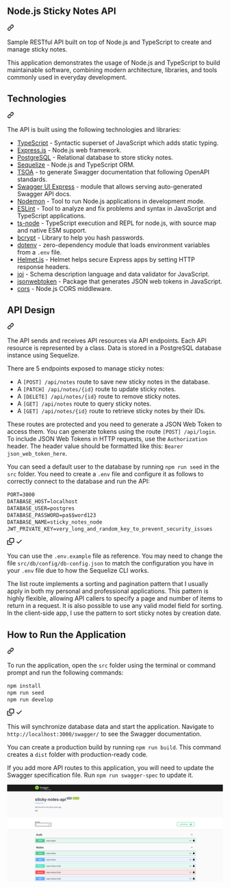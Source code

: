 <div class="Box-sc-g0xbh4-0 js-snippet-clipboard-copy-unpositioned DirectoryRichtextContent-module__SharedMarkdownContent--YORdJ" data-hpc="true"><article class="markdown-body entry-content container-lg" itemprop="text"><div class="markdown-heading" dir="auto"><h1 tabindex="-1" class="heading-element" dir="auto">Node.js Sticky Notes API</h1><a id="user-content-nodejs-sticky-notes-api" class="anchor" aria-label="Permalink: Node.js Sticky Notes API" href="#nodejs-sticky-notes-api"><svg class="octicon octicon-link" viewBox="0 0 16 16" version="1.1" width="16" height="16" aria-hidden="true"><path d="m7.775 3.275 1.25-1.25a3.5 3.5 0 1 1 4.95 4.95l-2.5 2.5a3.5 3.5 0 0 1-4.95 0 .751.751 0 0 1 .018-1.042.751.751 0 0 1 1.042-.018 1.998 1.998 0 0 0 2.83 0l2.5-2.5a2.002 2.002 0 0 0-2.83-2.83l-1.25 1.25a.751.751 0 0 1-1.042-.018.751.751 0 0 1-.018-1.042Zm-4.69 9.64a1.998 1.998 0 0 0 2.83 0l1.25-1.25a.751.751 0 0 1 1.042.018.751.751 0 0 1 .018 1.042l-1.25 1.25a3.5 3.5 0 1 1-4.95-4.95l2.5-2.5a3.5 3.5 0 0 1 4.95 0 .751.751 0 0 1-.018 1.042.751.751 0 0 1-1.042.018 1.998 1.998 0 0 0-2.83 0l-2.5 2.5a1.998 1.998 0 0 0 0 2.83Z"></path></svg></a></div>
<p dir="auto">Sample RESTful API built on top of Node.js and TypeScript to create and manage sticky notes.</p>
<p dir="auto">This application demonstrates the usage of Node.js and TypeScript to build maintainable software, combining modern architecture, libraries, and tools commonly used in everyday development.</p>
<div class="markdown-heading" dir="auto"><h1 tabindex="-1" class="heading-element" dir="auto">Technologies</h1><a id="user-content-technologies" class="anchor" aria-label="Permalink: Technologies" href="#technologies"><svg class="octicon octicon-link" viewBox="0 0 16 16" version="1.1" width="16" height="16" aria-hidden="true"><path d="m7.775 3.275 1.25-1.25a3.5 3.5 0 1 1 4.95 4.95l-2.5 2.5a3.5 3.5 0 0 1-4.95 0 .751.751 0 0 1 .018-1.042.751.751 0 0 1 1.042-.018 1.998 1.998 0 0 0 2.83 0l2.5-2.5a2.002 2.002 0 0 0-2.83-2.83l-1.25 1.25a.751.751 0 0 1-1.042-.018.751.751 0 0 1-.018-1.042Zm-4.69 9.64a1.998 1.998 0 0 0 2.83 0l1.25-1.25a.751.751 0 0 1 1.042.018.751.751 0 0 1 .018 1.042l-1.25 1.25a3.5 3.5 0 1 1-4.95-4.95l2.5-2.5a3.5 3.5 0 0 1 4.95 0 .751.751 0 0 1-.018 1.042.751.751 0 0 1-1.042.018 1.998 1.998 0 0 0-2.83 0l-2.5 2.5a1.998 1.998 0 0 0 0 2.83Z"></path></svg></a></div>
<p dir="auto">The API is built using the following technologies and libraries:</p>
<ul dir="auto">
<li><a href="https://www.typescriptlang.org/" rel="nofollow">TypeScript</a> - Syntactic superset of JavaScript which adds static typing.</li>
<li><a href="https://expressjs.com/" rel="nofollow">Express.js</a> - Node.js web framework.</li>
<li><a href="https://www.postgresql.org/" rel="nofollow">PostgreSQL</a> - Relational database to store sticky notes.</li>
<li><a href="https://sequelize.org/" rel="nofollow">Sequelize</a> - Node.js and TypeScript ORM.</li>
<li><a href="https://tsoa-community.github.io/docs/" rel="nofollow">TSOA</a> - to generate Swagger documentation that following OpenAPI standards.</li>
<li><a href="https://www.npmjs.com/package/swagger-ui-express" rel="nofollow">Swagger UI Express</a> - module that allows serving auto-generated Swagger API docs.</li>
<li><a href="https://www.npmjs.com/package/nodemon" rel="nofollow">Nodemon</a> - Tool to run Node.js applications in development mode.</li>
<li><a href="https://eslint.org/" rel="nofollow">ESLint</a> - Tool to analyze and fix problems and syntax in JavaScript and TypeScript applications.</li>
<li><a href="https://www.npmjs.com/package/ts-node" rel="nofollow">ts-node</a> - TypeScript execution and REPL for node.js, with source map and native ESM support.</li>
<li><a href="https://www.npmjs.com/package/bcrypt?activeTab=readme" rel="nofollow">bcrypt</a> - Library to help you hash passwords.</li>
<li><a href="https://www.npmjs.com/package/dotenv" rel="nofollow">dotenv</a> - zero-dependency module that loads environment variables from a <code>.env</code> file.</li>
<li><a href="https://helmetjs.github.io/" rel="nofollow">Helmet.js</a> - Helmet helps secure Express apps by setting HTTP response headers.</li>
<li><a href="https://joi.dev/" rel="nofollow">joi</a> - Schema description language and data validator for JavaScript.</li>
<li><a href="https://www.npmjs.com/package/jsonwebtoken" rel="nofollow">jsonwebtoken</a> - Package that generates JSON web tokens in JavaScript.</li>
<li><a href="https://www.npmjs.com/package/cors" rel="nofollow">cors</a> - Node.js CORS middleware.</li>
</ul>
<div class="markdown-heading" dir="auto"><h1 tabindex="-1" class="heading-element" dir="auto">API Design</h1><a id="user-content-api-design" class="anchor" aria-label="Permalink: API Design" href="#api-design"><svg class="octicon octicon-link" viewBox="0 0 16 16" version="1.1" width="16" height="16" aria-hidden="true"><path d="m7.775 3.275 1.25-1.25a3.5 3.5 0 1 1 4.95 4.95l-2.5 2.5a3.5 3.5 0 0 1-4.95 0 .751.751 0 0 1 .018-1.042.751.751 0 0 1 1.042-.018 1.998 1.998 0 0 0 2.83 0l2.5-2.5a2.002 2.002 0 0 0-2.83-2.83l-1.25 1.25a.751.751 0 0 1-1.042-.018.751.751 0 0 1-.018-1.042Zm-4.69 9.64a1.998 1.998 0 0 0 2.83 0l1.25-1.25a.751.751 0 0 1 1.042.018.751.751 0 0 1 .018 1.042l-1.25 1.25a3.5 3.5 0 1 1-4.95-4.95l2.5-2.5a3.5 3.5 0 0 1 4.95 0 .751.751 0 0 1-.018 1.042.751.751 0 0 1-1.042.018 1.998 1.998 0 0 0-2.83 0l-2.5 2.5a1.998 1.998 0 0 0 0 2.83Z"></path></svg></a></div>
<p dir="auto">The API sends and receives API resources via API endpoints. Each API resource is represented by a class. Data is stored in a PostgreSQL database instance using Sequelize.</p>
<p dir="auto">There are 5 endpoints exposed to manage sticky notes:</p>
<ul dir="auto">
<li>A <code>[POST] /api/notes</code> route to save new sticky notes in the database.</li>
<li>A <code>[PATCH] /api/notes/{id}</code> route to update sticky notes.</li>
<li>A <code>[DELETE] /api/notes/{id}</code> route to remove sticky notes.</li>
<li>A <code>[GET] /api/notes</code> route to query sticky notes.</li>
<li>A <code>[GET] /api/notes/{id}</code> route to retrieve sticky notes by their IDs.</li>
</ul>
<p dir="auto">These routes are protected and you need to generate a JSON Web Token to access them. You can generate tokens using the route <code>[POST] /api/login</code>. To include JSON Web Tokens in HTTP requests, use the <code>Authorization</code> header. The header value should be formatted like this: <code>Bearer json_web_token_here</code>.</p>
<p dir="auto">You can seed a default user to the database by running <code>npm run seed</code> in the <code>src</code> folder. You need to create a <code>.env</code> file and configure it as follows to correctly connect to the database and run the API:</p>
<div class="snippet-clipboard-content notranslate position-relative overflow-auto"><pre class="notranslate"><code>PORT=3000
DATABASE_HOST=localhost
DATABASE_USER=postgres
DATABASE_PASSWORD=pa$$word123
DATABASE_NAME=sticky_notes_node
JWT_PRIVATE_KEY=very_long_and_random_key_to_prevent_security_issues
</code></pre><div class="zeroclipboard-container">
    <clipboard-copy aria-label="Copy" class="ClipboardButton btn btn-invisible js-clipboard-copy m-2 p-0 d-flex flex-justify-center flex-items-center" data-copy-feedback="Copied!" data-tooltip-direction="w" value="PORT=3000
DATABASE_HOST=localhost
DATABASE_USER=postgres
DATABASE_PASSWORD=pa$$word123
DATABASE_NAME=sticky_notes_node
JWT_PRIVATE_KEY=very_long_and_random_key_to_prevent_security_issues" tabindex="0" role="button">
      <svg aria-hidden="true" height="16" viewBox="0 0 16 16" version="1.1" width="16" data-view-component="true" class="octicon octicon-copy js-clipboard-copy-icon">
    <path d="M0 6.75C0 5.784.784 5 1.75 5h1.5a.75.75 0 0 1 0 1.5h-1.5a.25.25 0 0 0-.25.25v7.5c0 .138.112.25.25.25h7.5a.25.25 0 0 0 .25-.25v-1.5a.75.75 0 0 1 1.5 0v1.5A1.75 1.75 0 0 1 9.25 16h-7.5A1.75 1.75 0 0 1 0 14.25Z"></path><path d="M5 1.75C5 .784 5.784 0 6.75 0h7.5C15.216 0 16 .784 16 1.75v7.5A1.75 1.75 0 0 1 14.25 11h-7.5A1.75 1.75 0 0 1 5 9.25Zm1.75-.25a.25.25 0 0 0-.25.25v7.5c0 .138.112.25.25.25h7.5a.25.25 0 0 0 .25-.25v-7.5a.25.25 0 0 0-.25-.25Z"></path>
</svg>
      <svg aria-hidden="true" height="16" viewBox="0 0 16 16" version="1.1" width="16" data-view-component="true" class="octicon octicon-check js-clipboard-check-icon color-fg-success d-none">
    <path d="M13.78 4.22a.75.75 0 0 1 0 1.06l-7.25 7.25a.75.75 0 0 1-1.06 0L2.22 9.28a.751.751 0 0 1 .018-1.042.751.751 0 0 1 1.042-.018L6 10.94l6.72-6.72a.75.75 0 0 1 1.06 0Z"></path>
</svg>
    </clipboard-copy>
  </div></div>
<p dir="auto">You can use the <code>.env.example</code> file as reference. You may need to change the file <code>src/db/config/db-config.json</code> to match the configuration you have in your <code>.env</code> file due to how the Sequelize CLI works.</p>
<p dir="auto">The list route implements a sorting and pagination pattern that I usually apply in both my personal and professional applications. This pattern is highly flexible, allowing API callers to specify a page and number of items to return in a request. It is also possible to use any valid model field for sorting. In the client-side app, I use the pattern to sort sticky notes by creation date.</p>
<div class="markdown-heading" dir="auto"><h1 tabindex="-1" class="heading-element" dir="auto">How to Run the Application</h1><a id="user-content-how-to-run-the-application" class="anchor" aria-label="Permalink: How to Run the Application" href="#how-to-run-the-application"><svg class="octicon octicon-link" viewBox="0 0 16 16" version="1.1" width="16" height="16" aria-hidden="true"><path d="m7.775 3.275 1.25-1.25a3.5 3.5 0 1 1 4.95 4.95l-2.5 2.5a3.5 3.5 0 0 1-4.95 0 .751.751 0 0 1 .018-1.042.751.751 0 0 1 1.042-.018 1.998 1.998 0 0 0 2.83 0l2.5-2.5a2.002 2.002 0 0 0-2.83-2.83l-1.25 1.25a.751.751 0 0 1-1.042-.018.751.751 0 0 1-.018-1.042Zm-4.69 9.64a1.998 1.998 0 0 0 2.83 0l1.25-1.25a.751.751 0 0 1 1.042.018.751.751 0 0 1 .018 1.042l-1.25 1.25a3.5 3.5 0 1 1-4.95-4.95l2.5-2.5a3.5 3.5 0 0 1 4.95 0 .751.751 0 0 1-.018 1.042.751.751 0 0 1-1.042.018 1.998 1.998 0 0 0-2.83 0l-2.5 2.5a1.998 1.998 0 0 0 0 2.83Z"></path></svg></a></div>
<p dir="auto">To run the application, open the <code>src</code> folder using the terminal or command prompt and run the following commands:</p>
<div class="snippet-clipboard-content notranslate position-relative overflow-auto"><pre class="notranslate"><code>npm install
npm run seed
npm run develop
</code></pre><div class="zeroclipboard-container">
    <clipboard-copy aria-label="Copy" class="ClipboardButton btn btn-invisible js-clipboard-copy m-2 p-0 d-flex flex-justify-center flex-items-center" data-copy-feedback="Copied!" data-tooltip-direction="w" value="npm install
npm run seed
npm run develop" tabindex="0" role="button">
      <svg aria-hidden="true" height="16" viewBox="0 0 16 16" version="1.1" width="16" data-view-component="true" class="octicon octicon-copy js-clipboard-copy-icon">
    <path d="M0 6.75C0 5.784.784 5 1.75 5h1.5a.75.75 0 0 1 0 1.5h-1.5a.25.25 0 0 0-.25.25v7.5c0 .138.112.25.25.25h7.5a.25.25 0 0 0 .25-.25v-1.5a.75.75 0 0 1 1.5 0v1.5A1.75 1.75 0 0 1 9.25 16h-7.5A1.75 1.75 0 0 1 0 14.25Z"></path><path d="M5 1.75C5 .784 5.784 0 6.75 0h7.5C15.216 0 16 .784 16 1.75v7.5A1.75 1.75 0 0 1 14.25 11h-7.5A1.75 1.75 0 0 1 5 9.25Zm1.75-.25a.25.25 0 0 0-.25.25v7.5c0 .138.112.25.25.25h7.5a.25.25 0 0 0 .25-.25v-7.5a.25.25 0 0 0-.25-.25Z"></path>
</svg>
      <svg aria-hidden="true" height="16" viewBox="0 0 16 16" version="1.1" width="16" data-view-component="true" class="octicon octicon-check js-clipboard-check-icon color-fg-success d-none">
    <path d="M13.78 4.22a.75.75 0 0 1 0 1.06l-7.25 7.25a.75.75 0 0 1-1.06 0L2.22 9.28a.751.751 0 0 1 .018-1.042.751.751 0 0 1 1.042-.018L6 10.94l6.72-6.72a.75.75 0 0 1 1.06 0Z"></path>
</svg>
    </clipboard-copy>
  </div></div>
<p dir="auto">This will synchronize database data and start the application. Navigate to <code>http://localhost:3000/swagger/</code> to see the Swagger documentation.</p>
<p dir="auto">You can create a production build by running <code>npm run build</code>. This command creates a <code>dist</code> folder with production-ready code.</p>
<p dir="auto">If you add more API routes to this application, you will need to update the Swagger specification file. Run <code>npm run swagger-spec</code> to update it.</p>
<p dir="auto"><a target="_blank" rel="noopener noreferrer nofollow" href="https://raw.githubusercontent.com/evgomes/node-notes-api/main/images/swagger-view.png"><img src="https://raw.githubusercontent.com/evgomes/node-notes-api/main/images/swagger-view.png" alt="Swagger View" style="max-width: 100%;"></a></p>
</article></div>
